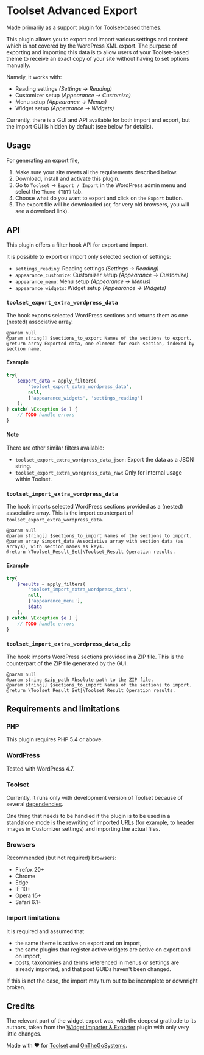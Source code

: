 # Toolset Advanced Export

Made primarily as a support plugin for 
[Toolset-based themes](https://wp-types.com/documentation/user-guides/how-to-build-toolset-based-themes/).

This plugin allows you to export and import various settings and content which is 
not covered by the WordPress XML export. The purpose of exporting and importing this 
data is to allow users of your Toolset-based theme to receive an exact copy of your site 
without having to set options manually.

Namely, it works with:

- Reading settings _(Settings &rarr; Reading)_
- Customizer setup _(Appearance &rarr; Customize)_
- Menu setup _(Appearance &rarr; Menus)_
- Widget setup _(Appearance &rarr; Widgets)_

Currently, there is a GUI and API available for both import and export, but the import GUI is
hidden by default (see below for details).

## Usage

For generating an export file, 

1. Make sure your site meets all the requirements described below.
2. Download, install and activate this plugin.
3. Go to `Toolset` &rarr; `Export / Import` in the WordPress admin menu
 and select the `Theme (TBT)` tab.
4. Choose what do you want to export and click on the `Export` button.
5. The export file will be downloaded (or, for very old browsers, you 
 will see a download link).

## API

This plugin offers a filter hook API for export and import.

It is possible to export or import only selected section of settings:

- `settings_reading`: Reading settings _(Settings &rarr; Reading)_
- `appearance_customize`: Customizer setup _(Appearance &rarr; Customize)_
- `appearance_menu`: Menu setup _(Appearance &rarr; Menus)_
- `appearance_widgets`: Widget setup _(Appearance &rarr; Widgets)_

### `toolset_export_extra_wordpress_data`

The hook exports selected WordPress sections and returns them as one (nested) associative array.

```
@param null
@param string[] $sections_to_export Names of the sections to export.
@return array Exported data, one element for each section, indexed by section name.
```

#### Example

```php
try{
    $export_data = apply_filters( 
        'toolset_export_extra_wordpress_data', 
        null, 
        ['appearance_widgets', 'settings_reading'] 
    );
} catch( \Exception $e ) {
    // TODO handle errors
}
```

#### Note

There are other similar filters available:

- `toolset_export_extra_wordpress_data_json`: Export the data as a JSON string.
- `toolset_export_extra_wordpress_data_raw`: Only for internal usage within Toolset.

### `toolset_import_extra_wordpress_data`

The hook imports selected WordPress sections provided as a (nested) associative array. 
This is the import counterpart of `toolset_export_extra_wordpress_data`.

```
@param null
@param string[] $sections_to_import Names of the sections to import.
@param array $import_data Associative array with section data (as arrays), with section names as keys.
@return \Toolset_Result_Set|\Toolset_Result Operation results.
```

#### Example
 
```php
try{
    $results = apply_filters( 
        'toolset_import_extra_wordpress_data', 
        null, 
        ['appearance_menu'], 
        $data 
    );
} catch( \Exception $e ) {
    // TODO handle errors
}
```

### `toolset_import_extra_wordpress_data_zip`

The hook imports WordPress sections provided in a ZIP file. This is the counterpart of
the ZIP file generated by the GUI.

```
@param null
@param string $zip_path Absolute path to the ZIP file.
@param string[] $sections_to_import Names of the sections to import.
@return \Toolset_Result_Set|\Toolset_Result Operation results.
```
 

## Requirements and limitations

### PHP

This plugin requires PHP 5.4 or above.

### WordPress

Tested with WordPress 4.7.

### Toolset

Currently, it runs only with development version of Toolset because of several [dependencies](docs/toolset_dependencies.md).

One thing that needs to be handled if the plugin is to be used in a standalone 
mode is the rewriting of imported URLs (for example, to header images in 
Customizer settings) and importing the actual files.

### Browsers

Recommended (but not required) browsers:  

- Firefox 20+
- Chrome
- Edge
- IE 10+
- Opera 15+
- Safari 6.1+

### Import limitations

It is required and assumed that 

- the same theme is active on export and on import,
- the same plugins that register active widgets are active on export and on import,
- posts, taxonomies and terms referenced in menus or settings are already imported, 
and that post GUIDs haven't been changed.
 
If this is not the case, the import may turn out to be incomplete or downright broken.

## Credits

The relevant part of the widget export was, with the deepest gratitude to its authors, taken from the 
[Widget Importer & Exporter](https://wordpress.org/plugins/widget-importer-exporter/) 
plugin with only very little changes.

Made with :heart: for [Toolset](http://toolset.com) and [OnTheGoSystems](http://onthegosystems.com).